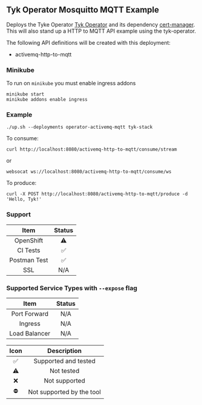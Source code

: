 ## Tyk Operator Mosquitto MQTT Example
Deploys the Tyke Operator [Tyk Operator](https://github.com/TykTechnologies/tyk-operator) and its dependency
[cert-manager](https://github.com/jetstack/cert-manager). This will also stand up a HTTP to MQTT API
example using the tyk-operator.

The following API definitions will be created with this deployment:
- activemq-http-to-mqtt

### Minikube
To run on `minikube` you must enable ingress addons

```
minikube start
minikube addons enable ingress
```

### Example
```
./up.sh --deployments operator-activemq-mqtt tyk-stack
```

To consume:
```
curl http://localhost:8080/activemq-http-to-mqtt/consume/stream
```
or
```
websocat ws://localhost:8080/activemq-http-to-mqtt/consume/ws
```

To produce:
```
curl -X POST http://localhost:8080/activemq-http-to-mqtt/produce -d 'Hello, Tyk!'
```

### Support
|     Item     |       Status       |
|:------------:|:------------------:|
|  OpenShift   |     :warning:      |
|   CI Tests   | :white_check_mark: |
| Postman Test | :white_check_mark: |
|     SSL      |        N/A         |

### Supported Service Types with `--expose` flag
|     Item      | Status |
|:-------------:|:------:|
| Port Forward  |  N/A   |
|    Ingress    |  N/A   |
| Load Balancer |  N/A   |

|        Icon        |        Description        |
|:------------------:|:-------------------------:|
| :white_check_mark: |   Supported and tested    |
|     :warning:      |        Not tested         |
|        :x:         |       Not supported       |
|     :no_entry:     | Not supported by the tool |

